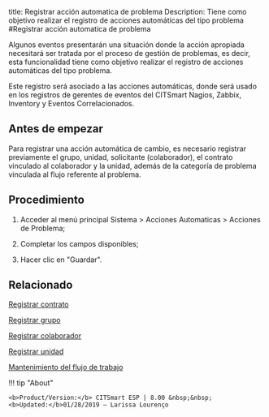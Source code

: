 title:  Registrar acción automatica de problema 
Description: Tiene como objetivo realizar el registro de acciones automáticas del tipo problema 
#Registrar acción automatica de problema

Algunos eventos presentarán una situación donde la acción apropiada necesitará ser tratada por el proceso de gestión de problemas, es decir, esta funcionalidad tiene como objetivo realizar el registro de acciones automáticas del tipo problema. 

Este registro será asociado a las acciones automáticas, donde será usado en los registros de gerentes de eventos del CITSmart Nagios, Zabbix, Inventory y Eventos Correlacionados.

Antes de empezar
----------------

Para registrar una acción automática de cambio, es necesario registrar
previamente el grupo, unidad, solicitante (colaborador), el contrato vinculado
al colaborador y la unidad, además de la categoría de problema vinculada al
flujo referente al problema.

Procedimiento
-------------

1.  Acceder al menú principal Sistema \> Acciones Automaticas \> Acciones de
    Problema;

2.  Completar los campos disponibles;

3.  Hacer clic en "Guardar".

Relacionado
-----------

[Registrar contrato](/es-es/citsmart-esp-8/additional-features/contract-management/use/register-contract.html)

[Registrar grupo](/es-es/citsmart-esp-8/initial-settings/access-settings/user/register-groups.html)

[Registrar colaborador](/es-es/citsmart-esp-8/initial-settings/access-settings/user/register-employee.html)

[Registrar unidad](/es-es/citsmart-esp-8/platform-administration/region-and-language/register-unit.html)

[Mantenimiento del flujo de trabajo](/es-es/citsmart-esp-8/platform-administration/flow-maintenance/workflow.maintenance.html)

!!! tip "About"

    <b>Product/Version:</b> CITSmart ESP | 8.00 &nbsp;&nbsp;
    <b>Updated:</b>01/28/2019 – Larissa Lourenço

